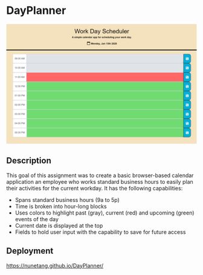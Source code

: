 # DayPlanner

<img src="img.PNG">

## Description
This goal of this assignment was to create a basic browser-based calendar application an employee who works standard business hours to easily plan their activities for the current workday. It has the following capabilities:

* Spans standard business hours (9a to 5p)
* Time is broken into hour-long blocks
* Uses colors to highlight past (gray), current (red) and upcoming (green) events of the day
* Current date is displayed at the top
* Fields to hold user input with the capability to save for future access

## Deployment
https://nunetang.github.io/DayPlanner/
